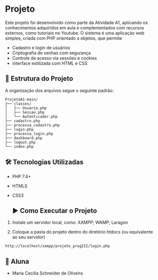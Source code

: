 # Projeto
  
  Este projeto foi desenvolvido como parte da Atividade A1, aplicando os conhecimentos adquiridos em aula e complementados com recursos externos, como tutoriais no Youtube.
  O sistema é uma aplicação web simples, criada com PHP orientado a objetos, que permite
  - Cadastro e login de usuários
  - Criptografia de senhas com segurança
  - Controle de acesso via sessões e cookies
  - Interface estilizada com HTML e CSS
  
  ## 📂 Estrutura do Projeto
 
  A organização dos arquivos segue o seguinte padrão:
  ```plaintext
ProjetoA1-main/
├── classes/
│   ├── Usuario.php
│   ├── Sessao.php
│   └── Autenticador.php
├── cadastro.php
├── processa_cadastro.php
├── login.php
├── processa_login.php
├── dashboard.php
├── logout.php
└── index.php
```
  
  ## 🛠️ Tecnologias Utilizadas
  
- PHP 7.4+
- HTMLS
- CSS3
  
  ## ▶️ Como Executar o Projeto

 1. Instale um servidor local, como: 
    XAMPP; WAMP; Laragon
 
 2. Coloque a pasta do projeto dentro do diretório htdocs (ou equivalente ao seu servidor)
     
  ```bash
  http://localhost/xampp/projeto_progIII/login.php
 ```
  ## 👥 Aluna
 
 - Maria Cecília Schneider de Oliveira
